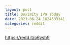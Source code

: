 ```yaml
--- 
layout: post 
title: Doximity IPO Today 
date: 2021-06-24 1624533341 
categories: reddit 
--- 
```

https://redd.it/o6ysh9